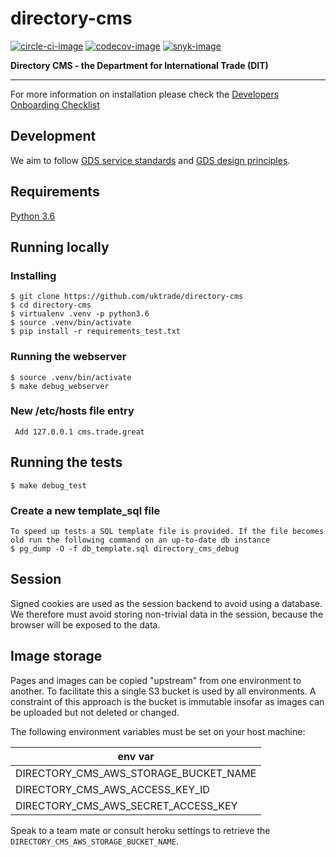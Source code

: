# directory-cms

[![circle-ci-image]][circle-ci]
[![codecov-image]][codecov]
[![snyk-image]][snyk]

**Directory CMS - the Department for International Trade (DIT)**

---

For more information on installation please check the [Developers Onboarding Checklist](https://uktrade.atlassian.net/wiki/spaces/ED/pages/32243946/Developers+onboarding+checklist)


## Development


We aim to follow [GDS service standards](https://www.gov.uk/service-manual/service-standard) and [GDS design principles](https://www.gov.uk/design-principles).


## Requirements
[Python 3.6](https://www.python.org/downloads/release/python-368/)

## Running locally

### Installing
    $ git clone https://github.com/uktrade/directory-cms
    $ cd directory-cms
    $ virtualenv .venv -p python3.6
    $ source .venv/bin/activate
    $ pip install -r requirements_test.txt

### Running the webserver
    $ source .venv/bin/activate
    $ make debug_webserver

### New /etc/hosts file entry

     Add 127.0.0.1 cms.trade.great

## Running the tests

    $ make debug_test

### Create a new template_sql file

    To speed up tests a SQL template file is provided. If the file becomes old run the following command on an up-to-date db instance
    $ pg_dump -O -f db_template.sql directory_cms_debug

## Session

Signed cookies are used as the session backend to avoid using a database. We therefore must avoid storing non-trivial data in the session, because the browser will be exposed to the data.

## Image storage

Pages and images can be copied "upstream" from one environment to another. To facilitate this a single S3 bucket is used by all environments. A constraint of this approach is the bucket is immutable insofar as images can be uploaded but not deleted or changed.

The following environment variables must be set on your host machine:

| env var |
| --------  |
| DIRECTORY_CMS_AWS_STORAGE_BUCKET_NAME |
| DIRECTORY_CMS_AWS_ACCESS_KEY_ID |
| DIRECTORY_CMS_AWS_SECRET_ACCESS_KEY |

Speak to a team mate or consult heroku settings to retrieve the `DIRECTORY_CMS_AWS_STORAGE_BUCKET_NAME`.


[circle-ci-image]: https://circleci.com/gh/uktrade/directory-cms/tree/master.svg?style=svg
[circle-ci]: https://circleci.com/gh/uktrade/directory-cms/tree/master

[codecov-image]: https://codecov.io/gh/uktrade/directory-cms/branch/master/graph/badge.svg
[codecov]: https://codecov.io/gh/uktrade/directory-cms

[snyk-image]: https://snyk.io/test/github/uktrade/directory-cms/badge.svg
[snyk]: https://snyk.io/test/github/uktrade/directory-cms
